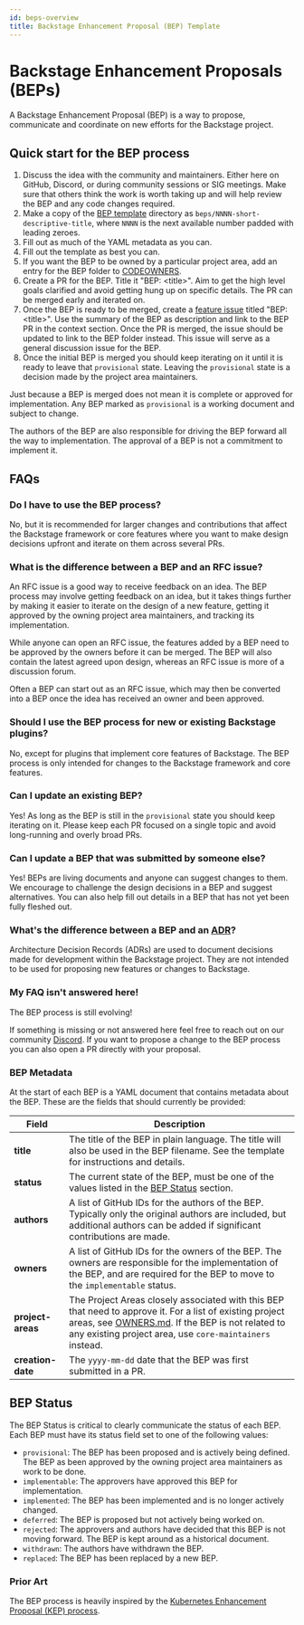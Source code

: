 ```yaml
---
id: beps-overview
title: Backstage Enhancement Proposal (BEP) Template
---
```


# Backstage Enhancement Proposals (BEPs)

A Backstage Enhancement Proposal (BEP) is a way to propose, communicate and coordinate on new efforts for the Backstage project.

## Quick start for the BEP process

1. Discuss the idea with the community and maintainers. Either here on GitHub, Discord, or during community sessions or SIG meetings.
   Make sure that others think the work is worth taking up and will help review the BEP and any code changes required.
1. Make a copy of the [BEP template](NNNN-template/README.md) directory as `beps/NNNN-short-descriptive-title`, where `NNNN` is the next available number padded with leading zeroes.
1. Fill out as much of the YAML metadata as you can.
1. Fill out the template as best you can.
1. If you want the BEP to be owned by a particular project area, add an entry for the BEP folder to [CODEOWNERS](https://github.com/backstage/backstage/blob/master/.github/CODEOWNERS).
1. Create a PR for the BEP. Title it "BEP: &lt;title&gt;". Aim to get the high level goals clarified and avoid getting hung up on specific details. The PR can be merged early and iterated on.
1. Once the BEP is ready to be merged, create a [feature issue](https://github.com/backstage/backstage/issues/new?template=feature.yaml) titled "BEP: &lt;title&gt;". Use the summary of the BEP as description and link to the BEP PR in the context section. Once the PR is merged, the issue should be updated to link to the BEP folder instead. This issue will serve as a general discussion issue for the BEP.
1. Once the initial BEP is merged you should keep iterating on it until it is ready to leave that `provisional` state. Leaving the `provisional` state is a decision made by the project area maintainers.

Just because a BEP is merged does not mean it is complete or approved for implementation. Any BEP marked as `provisional` is a working document and subject to change.

The authors of the BEP are also responsible for driving the BEP forward all the way to implementation. The approval of a BEP is not a commitment to implement it.

## FAQs

### Do I have to use the BEP process?

No, but it is recommended for larger changes and contributions that affect the Backstage framework or core features where you want to make design decisions upfront and iterate on them across several PRs.

### What is the difference between a BEP and an RFC issue?

An RFC issue is a good way to receive feedback on an idea. The BEP process may involve getting feedback on an idea, but it takes things further by making it easier to iterate on the design of a new feature, getting it approved by the owning project area maintainers, and tracking its implementation.

While anyone can open an RFC issue, the features added by a BEP need to be approved by the owners before it can be merged. The BEP will also contain the latest agreed upon design, whereas an RFC issue is more of a discussion forum.

Often a BEP can start out as an RFC issue, which may then be converted into a BEP once the idea has received an owner and been approved.

### Should I use the BEP process for new or existing Backstage plugins?

No, except for plugins that implement core features of Backstage. The BEP process is only intended for changes to the Backstage framework and core features.

### Can I update an existing BEP?

Yes! As long as the BEP is still in the `provisional` state you should keep iterating on it. Please keep each PR focused on a single topic and avoid long-running and overly broad PRs.

### Can I update a BEP that was submitted by someone else?

Yes! BEPs are living documents and anyone can suggest changes to them. We encourage to challenge the design decisions in a BEP and suggest alternatives. You can also help fill out details in a BEP that has not yet been fully fleshed out.

### What's the difference between a BEP and an [ADR](https://backstage.io/docs/architecture-decisions/)?

Architecture Decision Records (ADRs) are used to document decisions made for development within the Backstage project. They are not intended to be used for proposing new features or changes to Backstage.

### My FAQ isn't answered here!

The BEP process is still evolving!

If something is missing or not answered here feel free to reach out on our community [Discord](https://discord.gg/backstage-687207715902193673).
If you want to propose a change to the BEP process you can also open a PR directly with your proposal.

### BEP Metadata

At the start of each BEP is a YAML document that contains metadata about the BEP. These are the fields that should currently be provided:

| Field             | Description                                                                                                                                                                                                                                                                              |
| ----------------- | ---------------------------------------------------------------------------------------------------------------------------------------------------------------------------------------------------------------------------------------------------------------------------------------- |
| **title**         | The title of the BEP in plain language. The title will also be used in the BEP filename. See the template for instructions and details.                                                                                                                                                  |
| **status**        | The current state of the BEP, must be one of the values listed in the [BEP Status](#bep-status) section.                                                                                                                                                                                 |
| **authors**       | A list of GitHub IDs for the authors of the BEP. Typically only the original authors are included, but additional authors can be added if significant contributions are made.                                                                                                            |
| **owners**        | A list of GitHub IDs for the owners of the BEP. The owners are responsible for the implementation of the BEP, and are required for the BEP to move to the `implementable` status.                                                                                                        |
| **project-areas** | The Project Areas closely associated with this BEP that need to approve it. For a list of existing project areas, see [OWNERS.md](https://github.com/backstage/backstage/blob/master/OWNERS.md). If the BEP is not related to any existing project area, use `core-maintainers` instead. |
| **creation-date** | The `yyyy-mm-dd` date that the BEP was first submitted in a PR.                                                                                                                                                                                                                          |

## BEP Status

The BEP Status is critical to clearly communicate the status of each BEP. Each BEP must have its status field set to one of the following values:

- `provisional`: The BEP has been proposed and is actively being defined. The BEP as been approved by the owning project area maintainers as work to be done.
- `implementable`: The approvers have approved this BEP for implementation.
- `implemented`: The BEP has been implemented and is no longer actively changed.
- `deferred`: The BEP is proposed but not actively being worked on.
- `rejected`: The approvers and authors have decided that this BEP is not moving forward.
  The BEP is kept around as a historical document.
- `withdrawn`: The authors have withdrawn the BEP.
- `replaced`: The BEP has been replaced by a new BEP.

### Prior Art

The BEP process is heavily inspired by the [Kubernetes Enhancement Proposal (KEP) process](https://github.com/kubernetes/enhancements/blob/master/keps/README.md).
